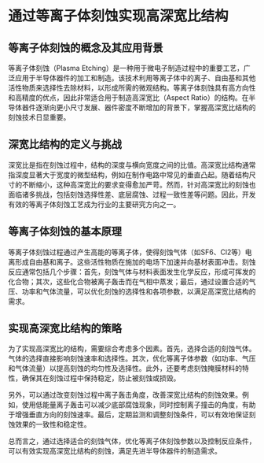 # 通过等离子体刻蚀实现高深宽比结构

## 等离子体刻蚀的概念及其应用背景
等离子体刻蚀（Plasma Etching）是一种用于微电子制造过程中的重要工艺，广泛应用于半导体器件的加工和制造。该技术利用等离子体中的离子、自由基和其他活性物质来选择性去除材料，以形成所需的微观结构。等离子体刻蚀具有高方向性和高精度的优点，因此非常适合用于制造高深宽比（Aspect Ratio）的结构。在半导体器件逐渐向更小尺寸发展、器件密度不断增加的背景下，掌握高深宽比结构的刻蚀技术日显重要。

## 深宽比结构的定义与挑战
深宽比是指在刻蚀过程中，结构的深度与横向宽度之间的比值。高深宽比结构通常指深度显著大于宽度的微型结构，例如在制作电路中常见的垂直凸起。随着结构尺寸的不断缩小，这种高深宽比的要求变得愈加严苛。然而，针对高深宽比的刻蚀也面临诸多挑战，包括刻蚀选择性差、底层腐蚀、过程一致性差等问题。因此，开发有效的等离子体刻蚀工艺成为行业的主要研究方向之一。

## 等离子体刻蚀的基本原理
等离子体刻蚀过程通过产生高能的等离子体，使得刻蚀气体（如SF6、Cl2等）电离形成自由基和离子。这些活性物质在施加的电场下加速并向基材表面冲击。刻蚀反应通常包括几个步骤：首先，刻蚀气体与材料表面发生化学反应，形成可挥发的化合物；其次，这些化合物被离子轰击而在气相中蒸发；最后，通过设置合适的气压、功率和气体流量，可以优化刻蚀的选择性和各项参数，以满足高深宽比结构的需求。

## 实现高深宽比结构的策略
为了实现高深宽比的结构，需要综合考虑多个因素。首先，选择合适的刻蚀气体。气体的选择直接影响刻蚀速率和选择性。其次，优化等离子体参数（如功率、气压和气体流量）以提高刻蚀的均匀性及选择性。此外，还要考虑刻蚀掩膜材料的特性，确保其在刻蚀过程中保持稳定，防止被刻蚀或损毁。

另外，可以通过改变刻蚀过程中离子轰击角度，改善深宽比结构的刻蚀效果。例如，使用低能量离子轰击可以减少底部腐蚀现象，同时控制离子撞击的角度，有助于增强垂直方向的刻蚀速率。最后，定期监测和调整刻蚀条件，可以有效地保证刻蚀效果的一致性和稳定性。

总而言之，通过选择适合的刻蚀气体，优化等离子体刻蚀参数以及控制反应条件，可以有效实现高深宽比结构的刻蚀，满足先进半导体器件的制造需求。